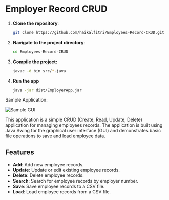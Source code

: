 # Employer Record CRUD
1. **Clone the repository**:
   ```bash
   git clone https://github.com/haikalfitri/Employees-Record-CRUD.git

2. **Navigate to the project directory**:
    ```bash
    cd Employees-Record-CRUD

3. **Compile the project:**
    ```bash
    javac -d bin src/*.java

4. **Run the app**
    ```bash
    java -jar dist/EmployerApp.jar

Sample Application:

![Sample GUI](image/GUI%20SS.png)


This application is a simple CRUD (Create, Read, Update, Delete) application for managing employees records. The application is built using Java Swing for the graphical user interface (GUI) and demonstrates basic file operations to save and load employee data.

## Features

- **Add**: Add new employee records.
- **Update**: Update or edit existing employee records.
- **Delete**: Delete employee records.
- **Search**: Search for employee records by employer number.
- **Save**: Save employee records to a CSV file.
- **Load**: Load employee records from a CSV file.



